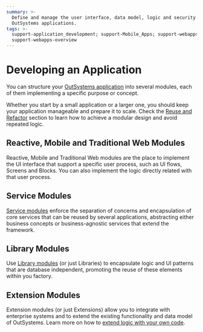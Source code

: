 ```yaml
---
summary: >-
  Define and manage the user interface, data model, logic and security of your
  OutSystems applications.
tags: >-
  support-application_development; support-Mobile_Apps; support-webapps;
  support-webapps-overview
---
```


# Developing an Application

You can structure your [OutSystems application](../getting-started/right-app.md) into several modules, each of them implementing a specific purpose or concept.

Whether you start by a small application or a larger one, you should keep your application manageable and prepare it to scale. Check the [Reuse and Refactor](reuse-and-refactor/intro.md) section to learn how to achieve a modular design and avoid repeated logic.

## Reactive, Mobile and Traditional Web Modules

Reactive, Mobile and Traditional Web modules are the place to implement the UI interface that support a specific user process, such as UI flows, Screens and Blocks. You can also implement the logic directly related with that user process.

## Service Modules

[Service modules](reuse-and-refactor/services.md) enforce the separation of concerns and encapsulation of core services that can be reused by several applications, abstracting either business concepts or business-agnostic services that extend the framework.

## Library Modules

Use [Library modules](reuse-and-refactor/libraries.md) \(or just Libraries\) to encapsulate logic and UI patterns that are database independent, promoting the reuse of these elements within you factory.

## Extension Modules

Extension modules \(or just Extensions\) allow you to integrate with enterprise systems and to extend the existing functionality and data model of OutSystems. Learn more on how to [extend logic with your own code](../extensibility-and-integration/integration-studio/getting-started/intro.md).

